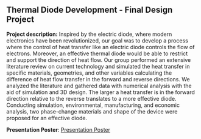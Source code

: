 ## Thermal Diode Development - Final Design Project

**Project description:** 
Inspired by the electric diode, where modern electronics have been revolutionized, our goal was to develop a process where the control of heat transfer like an electric diode controls the flow of electrons. Moreover, an effective thermal diode would be able to restrict and support the direction of heat flow. Our group performed an extensive literature review on current technology and simulated the heat transfer in specific materials, geometries, and other variables calculating the difference of heat flow transfer in the forward and reverse directions. We analyzed the literature and gathered data with numerical analysis with the aid of simulation and 3D design. The larger a heat transfer is in the forward direction relative to the reverse translates to a more effective diode. Conducting simulation, environmental, manufacturing, and economic analysis, two phase-change materials and shape of the device were proposed for an effective diode.

**Presentation Poster**:
[Presentation Poster](/pdf/41x.pdf)

